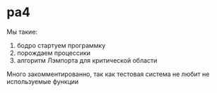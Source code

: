 # pa4

Мы такие:
1) бодро стартуем программку 
2) порождаем процессики
3) алгоритм Лэмпорта для критической области


Много закомментированно, так как тестовая система не любит не используемые функции
